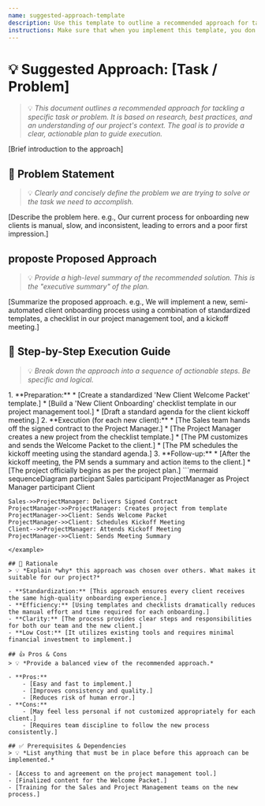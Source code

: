```yaml
---
name: suggested-approach-template
description: Use this template to outline a recommended approach for tackling a specific task or problem.
instructions: Make sure that when you implement this template, you don't include these instructions or any other front matter from this template in your work. Output should always and only be the markdown part outside of the front matter. Never include any tags like <example>, <commentary>, or similar tags - these serve only to increase clarity about implementation. Always use single [ ] brackets to indicate instructions the implementer should follow. When referencing other documents from this project, use wikilinks format [[filename]] to reference them. Do not include the file extension or path.
---
```

# 💡 Suggested Approach: [Task / Problem]
> 💡 *This document outlines a recommended approach for tackling a specific task or problem. It is based on research, best practices, and an understanding of our project's context. The goal is to provide a clear, actionable plan to guide execution.*

[Brief introduction to the approach]

## 🎯 Problem Statement
> 💡 *Clearly and concisely define the problem we are trying to solve or the task we need to accomplish.*

[Describe the problem here. e.g., Our current process for onboarding new clients is manual, slow, and inconsistent, leading to errors and a poor first impression.]

##  proposte Proposed Approach
> 💡 *Provide a high-level summary of the recommended solution. This is the "executive summary" of the plan.*

[Summarize the proposed approach. e.g., We will implement a new, semi-automated client onboarding process using a combination of standardized templates, a checklist in our project management tool, and a kickoff meeting.]

## 👣 Step-by-Step Execution Guide
> 💡 *Break down the approach into a sequence of actionable steps. Be specific and logical.*

<example>
1.  **Preparation:**
    *   [Create a standardized 'New Client Welcome Packet' template.]
    *   [Build a 'New Client Onboarding' checklist template in our project management tool.]
    *   [Draft a standard agenda for the client kickoff meeting.]
2.  **Execution (for each new client):**
    *   [The Sales team hands off the signed contract to the Project Manager.]
    *   [The Project Manager creates a new project from the checklist template.]
    *   [The PM customizes and sends the Welcome Packet to the client.]
    *   [The PM schedules the kickoff meeting using the standard agenda.]
3.  **Follow-up:**
    *   [After the kickoff meeting, the PM sends a summary and action items to the client.]
    *   [The project officially begins as per the project plan.]
</example>

<example>
```mermaid
sequenceDiagram
    participant Sales
    participant ProjectManager as Project Manager
    participant Client

    Sales->>ProjectManager: Delivers Signed Contract
    ProjectManager->>ProjectManager: Creates project from template
    ProjectManager->>Client: Sends Welcome Packet
    ProjectManager->>Client: Schedules Kickoff Meeting
    Client-->>ProjectManager: Attends Kickoff Meeting
    ProjectManager->>Client: Sends Meeting Summary
```
</example>

## 🤔 Rationale
> 💡 *Explain *why* this approach was chosen over others. What makes it suitable for our project?*

- **Standardization:** [This approach ensures every client receives the same high-quality onboarding experience.]
- **Efficiency:** [Using templates and checklists dramatically reduces the manual effort and time required for each onboarding.]
- **Clarity:** [The process provides clear steps and responsibilities for both our team and the new client.]
- **Low Cost:** [It utilizes existing tools and requires minimal financial investment to implement.]

## 👍 Pros & Cons
> 💡 *Provide a balanced view of the recommended approach.*

- **Pros:**
    - [Easy and fast to implement.]
    - [Improves consistency and quality.]
    - [Reduces risk of human error.]
- **Cons:**
    - [May feel less personal if not customized appropriately for each client.]
    - [Requires team discipline to follow the new process consistently.]

## ✅ Prerequisites & Dependencies
> 💡 *List anything that must be in place before this approach can be implemented.*

- [Access to and agreement on the project management tool.]
- [Finalized content for the Welcome Packet.]
- [Training for the Sales and Project Management teams on the new process.]